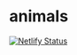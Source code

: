 # animals
[![Netlify Status](https://api.netlify.com/api/v1/badges/2b94d0da-9f73-49f6-ba18-c93032b82eff/deploy-status)](https://app.netlify.com/sites/animal-book/deploys)
